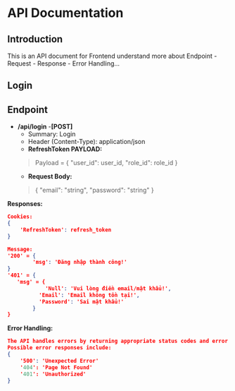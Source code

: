 # API Documentation
## Introduction
This is an API document for Frontend understand more about 
Endpoint - Request - Response - Error Handling…
## Login
## Endpoint
- __/api/login__
  -__[POST]__
  - Summary: Login
  - Header (Content-Type): application/json
  - __RefreshToken PAYLOAD:__
  > Payload = {
    "user_id": user_id,
    "role_id": role_id
  }
  - __Request Body:__
  >{
    "email": "string",
    "password": "string"
  }

**Responses:**

```json
Cookies:
{
	'RefreshToken': refresh_token
}

Message:
'200' = {
		'msg': 'Đăng nhập thành công!'
}
'401' = {
   'msg' = {
			'Null': 'Vui lòng điền email/mật khẩu!',
		  'Email': 'Email không tồn tại!',
		  'Password': 'Sai mật khẩu!'
		}
}
```

**Error Handling:**

```json
The API handles errors by returning appropriate status codes and error messages. 
Possible error responses include:
{
	'500': 'Unexpected Error'
	'404': 'Page Not Found'
	'401': 'Unauthorized'
}
```
